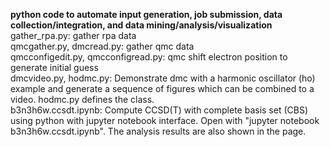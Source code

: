 **python code to automate input generation, job submission, data collection/integration, and data mining/analysis/visualization**  
gather_rpa.py: gather rpa data  
qmcgather.py, dmcread.py: gather qmc data  
qmcconfigedit.py, qmcconfigread.py: qmc shift electron position to generate initial guess  
dmcvideo.py, hodmc.py: Demonstrate dmc with a harmonic oscillator (ho) example and generate a sequence of figures which can be combined to a video. hodmc.py defines the class.  
b3n3h6w.ccsdt.ipynb: Compute CCSD(T) with complete basis set (CBS) using python with jupyter notebook interface. Open with "jupyter notebook b3n3h6w.ccsdt.ipynb". The analysis results are also shown in the page.  
